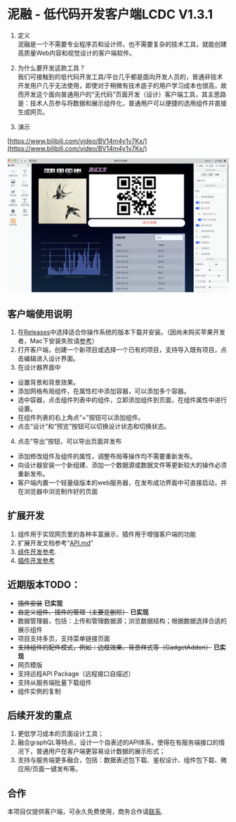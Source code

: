 # 泥融 - 低代码开发客户端LCDC V1.3.1
    
1. 定义  
泥融是一个不需要专业程序员和设计师，也不需要复杂的技术工具，就能创建高质量Web内容和视觉设计的客户端软件。

2. 为什么要开发这款工具？  
我们可接触到的低代码开发工具/平台几乎都是面向开发人员的，普通非技术开发用户几乎无法使用，即使对于稍微有技术底子的用户学习成本也很高，故而开发这个面向普通用户的“无代码”页面开发（设计）客户端工具，其主思路是：技术人员参与将数据和展示组件化，普通用户可以便捷的选用组件并直接生成网页。  

3. 演示 

[https://www.bilibili.com/video/BV14m4y1v7Kx/](https://www.bilibili.com/video/BV14m4y1v7Kx/)

![软件截图](https://raw.githubusercontent.com/Colormark/nirong/main/UI.png)
## 客户端使用说明
1. 在[Releases](https://github.com/Colormark/nirong/releases)中选择适合你操作系统的版本下载并安装。（因尚未购买苹果开发者，Mac下安装失败请[参考](https://www.macw.com/news/2605.html)）
2. 打开客户端，创建一个新项目或选择一个已有的项目，支持导入既有项目，点击编辑进入设计界面。
2. 在设计器界面中
 - 设置背景和背景效果。
 - 添加网格布局组件，在属性栏中添加容器，可以添加多个容器。
 - 选中容器，点击组件列表中的组件，立即添加组件到页面，在组件属性中进行设置。
 - 在组件列表的右上角点“+”按钮可以添加组件。
 - 点击“设计”和“预览”按钮可以切换设计状态和切换状态。
4. 点击“导出”按钮，可以导出页面并发布
 - 添加修改组件及组件的属性，调整布局等操作均不需要重新发布。
 - 向设计器安装一个新组建、添加一个数据源或数据文件等更新较大的操作必须重新发布。
 - 客户端内置一个轻量级版本的web服务器，在发布成功界面中可直接启动，并在浏览器中浏览制作好的页面

## 扩展开发
1. 组件用于实现网页里的各种丰富展示，插件用于增强客户端的功能
2. 扩展开发文档参考“[API.md](https://github.com/Colormark/nirong/blob/main/API.md)”
3. [组件开发参考](https://github.com/Colormark/nirong/tree/main/qrcode-a_demo_of_Nirong_gadget).
4. [插件开发参考](https://github.com/Colormark/nirong/tree/main/a_demo_of_Nirong_plugin)

## 近期版本TODO：
 - ~~插件安装~~ **已实现**
 - ~~自定义组件、插件的管理（主要是删除）~~  **已实现**
 - 数据管理器，包括：上传和管理数据源；浏览数据结构；根据数据选择合适的展示组件
 - 项目支持多页，支持菜单链接页面
 - ~~支持组件的配件模式，例如：边框效果、背景样式等（GadgetAddon）~~  **已实现**
 - 网页模版
 - 支持远程API Package（远程接口自描述）
 - 支持从服务端批量下载组件
 - 组件实例的复制

## 后续开发的重点
1. 更低学习成本的页面设计工具；
2. 融合graphQL等特点，设计一个自表述的API体系，使得在有服务端接口的情况下，普通用户在客户端更容易设计数据的展示形式；
3. 支持与服务端更多融合，包括：数据表述包下载、鉴权设计、组件包下载、微应用/页面一键发布等。

## 合作
本项目仅提供客户端，可永久免费使用，商务合作请[联系](mailto:10973837@qq.com). 
